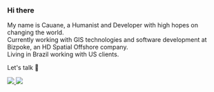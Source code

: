 ### Hi there

My name is Cauane, a Humanist and Developer with high hopes on changing the world. <br/>
Currently working with GIS technologies and software development at Bizpoke, an HD Spatial Offshore company. <br/>
Living in Brazil working with US clients.

Let's talk 💬

<a href="https://www.linkedin.com/in/CauaneAndrade"><img src="https://img.shields.io/badge/LinkedIn-0077B5?style=for-the-badge&logo=linkedin&logoColor=white" /> </a>
<a href="mailto:cauane.emanuela@hotmail.com"> <img src="https://img.shields.io/badge/Outlook-0078D4?style=for-the-badge&logo=microsoft-outlook&logoColor=white" />
